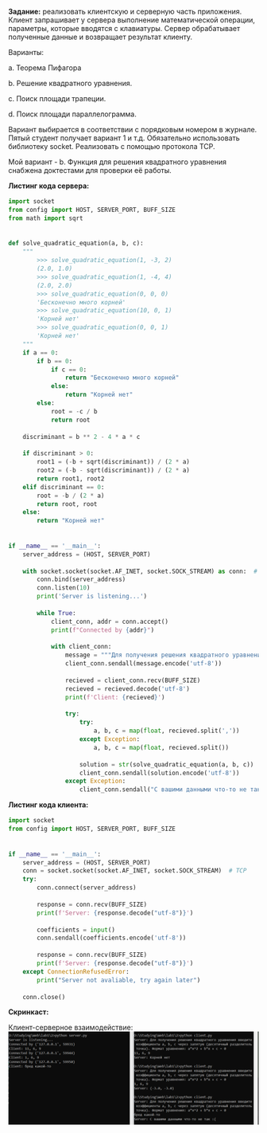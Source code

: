 **Задание:** реализовать клиентскую и серверную часть приложения. Клиент запрашивает у сервера выполнение математической операции, параметры, которые вводятся с клавиатуры. Сервер обрабатывает полученные данные и возвращает результат клиенту. 

Варианты:

a. Теорема Пифагора

b. Решение квадратного уравнения.

c. Поиск площади трапеции.

d. Поиск площади параллелограмма.

Вариант выбирается в соответствии с порядковым номером в журнале. Пятый студент получает вариант 1 и т.д. 
Обязательно использовать библиотеку socket. Реализовать с помощью протокола TCP.

Мой вариант - b. Функция для решения квадратного уравнения снабжена доктестами для проверки её работы.

**Листинг кода сервера:**
```python
import socket
from config import HOST, SERVER_PORT, BUFF_SIZE
from math import sqrt


def solve_quadratic_equation(a, b, c):
    """
        >>> solve_quadratic_equation(1, -3, 2)
        (2.0, 1.0)
        >>> solve_quadratic_equation(1, -4, 4)
        (2.0, 2.0)
        >>> solve_quadratic_equation(0, 0, 0)
        'Бесконечно много корней'
        >>> solve_quadratic_equation(10, 0, 1)
        'Корней нет'
        >>> solve_quadratic_equation(0, 0, 1)
        'Корней нет'
    """
    if a == 0:
        if b == 0:
            if c == 0:
                return "Бесконечно много корней"
            else:
                return "Корней нет"
        else:
            root = -c / b
            return root

    discriminant = b ** 2 - 4 * a * c

    if discriminant > 0:
        root1 = (-b + sqrt(discriminant)) / (2 * a)
        root2 = (-b - sqrt(discriminant)) / (2 * a)
        return root1, root2
    elif discriminant == 0:
        root = -b / (2 * a)
        return root, root
    else:
        return "Корней нет"


if __name__ == '__main__':
    server_address = (HOST, SERVER_PORT)

    with socket.socket(socket.AF_INET, socket.SOCK_STREAM) as conn:  # TCP
        conn.bind(server_address)
        conn.listen(10)
        print('Server is listening...')

        while True:
            client_conn, addr = conn.accept()
            print(f"Connected by {addr}")

            with client_conn:
                message = """Для получения решения квадратного уравнения введите коэффициенты a, b, c через запятую (десятичный разделитель точка). Формат уравнения: a*x^2 + b*x + c = 0"""
                client_conn.sendall(message.encode('utf-8'))

                recieved = client_conn.recv(BUFF_SIZE)
                recieved = recieved.decode('utf-8')
                print(f'Client: {recieved}')

                try:
                    try:
                        a, b, c = map(float, recieved.split(','))
                    except Exception:
                        a, b, c = map(float, recieved.split())

                    solution = str(solve_quadratic_equation(a, b, c))
                    client_conn.sendall(solution.encode('utf-8'))
                except Exception:
                    client_conn.sendall("С вашими данными что-то не так :(".encode('utf-8'))
```

**Листинг кода клиента:**
```python
import socket
from config import HOST, SERVER_PORT, BUFF_SIZE


if __name__ == '__main__':
    server_address = (HOST, SERVER_PORT)
    conn = socket.socket(socket.AF_INET, socket.SOCK_STREAM)  # TCP
    try:
        conn.connect(server_address)

        response = conn.recv(BUFF_SIZE)
        print(f'Server: {response.decode("utf-8")}')

        coefficients = input()
        conn.sendall(coefficients.encode('utf-8'))

        response = conn.recv(BUFF_SIZE)
        print(f'Server: {response.decode("utf-8")}')
    except ConnectionRefusedError:
        print("Server not avaliable, try again later")

    conn.close()
```

**Скринкаст:**

Клиент-серверное взаимодействие:
![](static/task2ok.png)